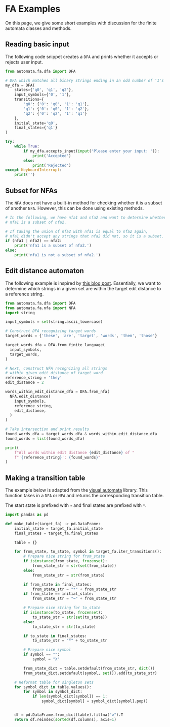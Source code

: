 # FA Examples

On this page, we give some short examples with discussion for the finite
automata classes and methods.

## Reading basic input

The following code snippet creates a `DFA` and prints whether it accepts or
rejects user input.

```python
from automata.fa.dfa import DFA

# DFA which matches all binary strings ending in an odd number of '1's
my_dfa = DFA(
    states={'q0', 'q1', 'q2'},
    input_symbols={'0', '1'},
    transitions={
        'q0': {'0': 'q0', '1': 'q1'},
        'q1': {'0': 'q0', '1': 'q2'},
        'q2': {'0': 'q2', '1': 'q1'}
    },
    initial_state='q0',
    final_states={'q1'}
)

try:
    while True:
        if my_dfa.accepts_input(input('Please enter your input: ')):
            print('Accepted')
        else:
            print('Rejected')
except KeyboardInterrupt:
    print('')
```

## Subset for NFAs

The `NFA` does not have a built-in method for checking whether it is a subset
of another `NFA`. However, this can be done using existing methods.

```python
# In the following, we have nfa1 and nfa2 and want to determine whether
# nfa1 is a subset of nfa2.

# If taking the union of nfa2 with nfa1 is equal to nfa2 again,
# nfa1 didn't accept any strings that nfa2 did not, so it is a subset.
if (nfa1 | nfa2) == nfa2:
    print('nfa1 is a subset of nfa2.')
else:
    print('nfa1 is not a subset of nfa2.')

```

## Edit distance automaton

The following example is inspired by [this blog post][levelshtein-article].
Essentially, we want to determine which strings in a given set are within
the target edit distance to a reference string.

[levelshtein-article]: http://blog.notdot.net/2010/07/Damn-Cool-Algorithms-Levenshtein-Automata



```python
from automata.fa.dfa import DFA
from automata.fa.nfa import NFA
import string

input_symbols = set(string.ascii_lowercase)

# Construct DFA recognizing target words
target_words = {'these', 'are', 'target', 'words', 'them', 'those'}

target_words_dfa = DFA.from_finite_language(
  input_symbols,
  target_words,
)

# Next, construct NFA recognizing all strings
# within given edit distance of target word
reference_string = 'they'
edit_distance = 2

words_within_edit_distance_dfa = DFA.from_nfa(
  NFA.edit_distance(
    input_symbols,
    reference_string,
    edit_distance,
  )
)

# Take intersection and print results
found_words_dfa = target_words_dfa & words_within_edit_distance_dfa
found_words = list(found_words_dfa)

print(
    f"All words within edit distance {edit_distance} of "
    f"'{reference_string}': {found_words}"
)
```

## Making a transition table

The example below is adapted from the
[visual automata](https://github.com/lewiuberg/visual-automata) library.
This function takes in a `DFA` or `NFA` and returns the
corresponding transition table.

The start state is prefixed with `→` and final states are prefixed
with `*`.

```python
import pandas as pd

def make_table(target_fa) -> pd.DataFrame:
    initial_state = target_fa.initial_state
    final_states = target_fa.final_states

    table = {}

    for from_state, to_state, symbol in target_fa.iter_transitions():
        # Prepare nice string for from_state
        if isinstance(from_state, frozenset):
            from_state_str = str(set(from_state))
        else:
            from_state_str = str(from_state)

        if from_state in final_states:
            from_state_str = "*" + from_state_str
        if from_state == initial_state:
            from_state_str = "→" + from_state_str

        # Prepare nice string for to_state
        if isinstance(to_state, frozenset):
            to_state_str = str(set(to_state))
        else:
            to_state_str = str(to_state)

        if to_state in final_states:
            to_state_str = "*" + to_state_str

        # Prepare nice symbol
        if symbol == "":
            symbol = "λ"

        from_state_dict = table.setdefault(from_state_str, dict())
        from_state_dict.setdefault(symbol, set()).add(to_state_str)

    # Reformat table for singleton sets
    for symbol_dict in table.values():
        for symbol in symbol_dict:
            if len(symbol_dict[symbol]) == 1:
                symbol_dict[symbol] = symbol_dict[symbol].pop()


    df = pd.DataFrame.from_dict(table).fillna("∅").T
    return df.reindex(sorted(df.columns), axis=1)
```
